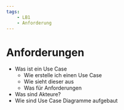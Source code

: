 ```yaml
---
tags:
    - LB1
    - Anforderung
---
```


# Anforderungen

-   Was ist ein Use Case
    -   Wie erstelle ich einen Use Case
    -   Wie sieht dieser aus
    -   Was für Anforderungen
-   Was sind Akteure?
-   Wie sind Use Case Diagramme aufgebaut
